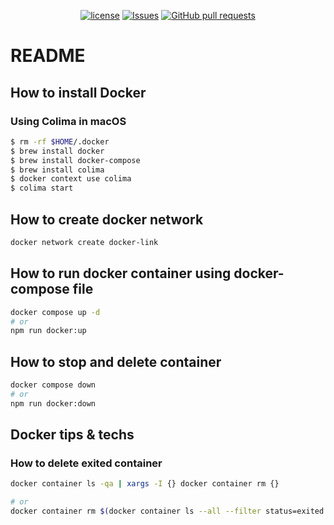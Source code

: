<p align="center">
  <a href="https://github.com/mingyuchoo/docker-composes/blob/main/LICENSE"><img alt="license" src="https://img.shields.io/github/license/mingyuchoo/docker-composes"/></a>
  <a href="https://github.com/mingyuchoo/docker-composes/issues"><img alt="Issues" src="https://img.shields.io/github/issues/mingyuchoo/docker-composes?color=appveyor" /></a>
  <a href="https://github.com/mingyuchoo/docker-composes/pulls"><img alt="GitHub pull requests" src="https://img.shields.io/github/issues-pr/mingyuchoo/docker-composes?color=appveyor" /></a>
</p>

# README

## How to install Docker

### Using Colima in macOS

```bash
$ rm -rf $HOME/.docker
$ brew install docker
$ brew install docker-compose
$ brew install colima
$ docker context use colima
$ colima start
```

## How to create docker network

```bash
docker network create docker-link
```

## How to run docker container using docker-compose file

```bash
docker compose up -d
# or
npm run docker:up
```

## How to stop and delete container

```bash
docker compose down
# or
npm run docker:down
```

## Docker tips & techs

### How to delete exited container

```bash
docker container ls -qa | xargs -I {} docker container rm {}

# or
docker container rm $(docker container ls --all --filter status=exited --filter status=created --quiet)
```
